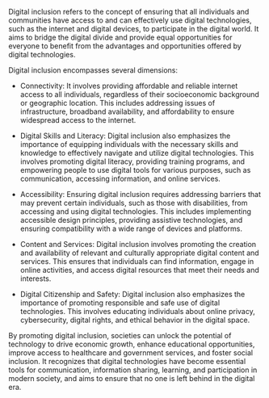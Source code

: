 Digital inclusion refers to the concept of ensuring that all individuals and communities have access to and can effectively use digital technologies, such as the internet and digital devices, to participate in the digital world. It aims to bridge the digital divide and provide equal opportunities for everyone to benefit from the advantages and opportunities offered by digital technologies.

Digital inclusion encompasses several dimensions:

* Connectivity: It involves providing affordable and reliable internet access to all individuals, regardless of their socioeconomic background or geographic location. This includes addressing issues of infrastructure, broadband availability, and affordability to ensure widespread access to the internet.

* Digital Skills and Literacy: Digital inclusion also emphasizes the importance of equipping individuals with the necessary skills and knowledge to effectively navigate and utilize digital technologies. This involves promoting digital literacy, providing training programs, and empowering people to use digital tools for various purposes, such as communication, accessing information, and online services.

* Accessibility: Ensuring digital inclusion requires addressing barriers that may prevent certain individuals, such as those with disabilities, from accessing and using digital technologies. This includes implementing accessible design principles, providing assistive technologies, and ensuring compatibility with a wide range of devices and platforms.

* Content and Services: Digital inclusion involves promoting the creation and availability of relevant and culturally appropriate digital content and services. This ensures that individuals can find information, engage in online activities, and access digital resources that meet their needs and interests.

* Digital Citizenship and Safety: Digital inclusion also emphasizes the importance of promoting responsible and safe use of digital technologies. This involves educating individuals about online privacy, cybersecurity, digital rights, and ethical behavior in the digital space.

By promoting digital inclusion, societies can unlock the potential of technology to drive economic growth, enhance educational opportunities, improve access to healthcare and government services, and foster social inclusion. It recognizes that digital technologies have become essential tools for communication, information sharing, learning, and participation in modern society, and aims to ensure that no one is left behind in the digital era.
